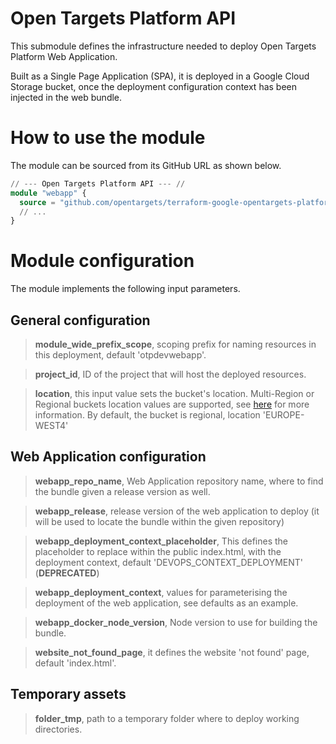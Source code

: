 # Open Targets Platform API
This submodule defines the infrastructure needed to deploy Open Targets Platform Web Application.

Built as a Single Page Application (SPA), it is deployed in a Google Cloud Storage bucket, once the deployment configuration context has been injected in the web bundle.

# How to use the module
The module can be sourced from its GitHub URL as shown below.
```terraform
// --- Open Targets Platform API --- //
module "webapp" {
  source = "github.com/opentargets/terraform-google-opentargets-platform//modules/webapp"
  // ...
}
```

# Module configuration
The module implements the following input parameters.

## General configuration
>**module_wide_prefix_scope**, scoping prefix for naming resources in this deployment, default 'otpdevwebapp'.

>**project_id**, ID of the project that will host the deployed resources.

>**location**, this input value sets the bucket's location. Multi-Region or Regional buckets location values are supported, see [here](https://cloud.google.com/storage/docs/locations#location-mr) for more information. By default, the bucket is regional, location 'EUROPE-WEST4'

## Web Application configuration
>**webapp_repo_name**, Web Application repository name, where to find the bundle given a release version as well.

>**webapp_release**, release version of the web application to deploy (it will be used to locate the bundle within the given repository)

>**webapp_deployment_context_placeholder**, This defines the placeholder to replace within the public index.html, with the deployment context, default 'DEVOPS_CONTEXT_DEPLOYMENT' (**DEPRECATED**)

>**webapp_deployment_context**, values for parameterising the deployment of the web application, see defaults as an example.

>**webapp_docker_node_version**, Node version to use for building the bundle.

>**website_not_found_page**, it defines the website 'not found' page, default 'index.html'.

## Temporary assets
>**folder_tmp**, path to a temporary folder where to deploy working directories.
